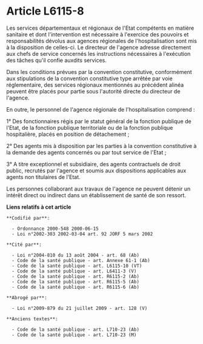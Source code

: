 # Article L6115-8

Les services départementaux et régionaux de l'Etat compétents en matière sanitaire et dont l'intervention est nécessaire à
l'exercice des pouvoirs et responsabilités dévolus aux agences régionales de l'hospitalisation sont mis à la disposition de
celles-ci. Le directeur de l'agence adresse directement aux chefs de service concernés les instructions nécessaires à
l'exécution des tâches qu'il confie auxdits services.

Dans les conditions prévues par la convention constitutive, conformément aux stipulations de la convention constitutive type
arrêtée par voie réglementaire, des services régionaux mentionnés au précédent alinéa peuvent être placés pour partie sous
l'autorité directe du directeur de l'agence.

En outre, le personnel de l'agence régionale de l'hospitalisation comprend :

1° Des fonctionnaires régis par le statut général de la fonction publique de l'Etat, de la fonction publique territoriale ou
de la fonction publique hospitalière, placés en position de détachement ;

2° Des agents mis à disposition par les parties à la convention constitutive à la demande des agents concernés ou par tout
service de l'Etat ;

3° A titre exceptionnel et subsidiaire, des agents contractuels de droit public, recrutés par l'agence et soumis aux
dispositions applicables aux agents non titulaires de l'Etat.

Les personnes collaborant aux travaux de l'agence ne peuvent détenir un intérêt direct ou indirect dans un établissement de
santé de son ressort.

**Liens relatifs à cet article**

	**Codifié par**:

	  - Ordonnance 2000-548 2000-06-15
	  - Loi n°2002-303 2002-03-04 art. 92 JORF 5 mars 2002

	**Cité par**:

	  - Loi n°2004-810 du 13 août 2004 - art. 68 (Ab)
	  - Code de la santé publique - art. Annexe 61-1 (Ab)
	  - Code de la santé publique - art. L6115-10 (VT)
	  - Code de la santé publique - art. L6411-3 (V)
	  - Code de la santé publique - art. R6115-2 (Ab)
	  - Code de la santé publique - art. R6115-5 (Ab)
	  - Code de la santé publique - art. R6115-6 (Ab)

	**Abrogé par**:

	  - Loi n°2009-879 du 21 juillet 2009 - art. 128 (V)

	**Anciens textes**:

	  - Code de la santé publique - art. L710-23 (Ab)
	  - Code de la santé publique - art. L710-23 (M)
